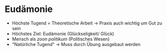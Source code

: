 # Eudämonie
- Höchste Tugend = Theoretische Arbeit -> Praxis auch wichtig um Gut zu sein
- Höchstes Ziel: Eudämonie (Glückseligkeit/ Glück)
- Mensch als *zoon politikum* (Politisches Wesen)
- "Natürliche Tugend" -> Muss durch Übung ausgebaut werden